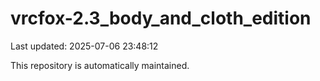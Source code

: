 # vrcfox-2.3_body_and_cloth_edition

Last updated: 2025-07-06 23:48:12

This repository is automatically maintained.
